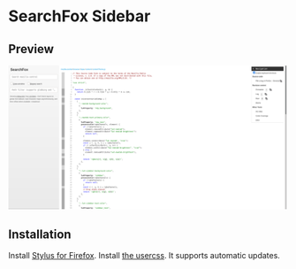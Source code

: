 # SearchFox Sidebar

## Preview

![Preview of SearchFox Sidebar](preview.png)

## Installation

Install [Stylus for Firefox][stylus].
Install [the usercss][usercss]. It supports automatic updates.

[stylus]: https://addons.mozilla.org/en-US/firefox/addon/styl-us/
[usercss]: https://github.com/dannycolin/searchfox-sidebar/raw/master/searchfox-sidebar.user.css
